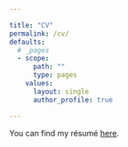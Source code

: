 ```yaml
---

title: "CV"
permalink: /cv/
defaults:
  # _pages
  - scope:
      path: ""
      type: pages
    values:
      layout: single
      author_profile: true

---
```


You can find my résumé [here](assets/Oscar&Pocasangre&0601.pdf). 

